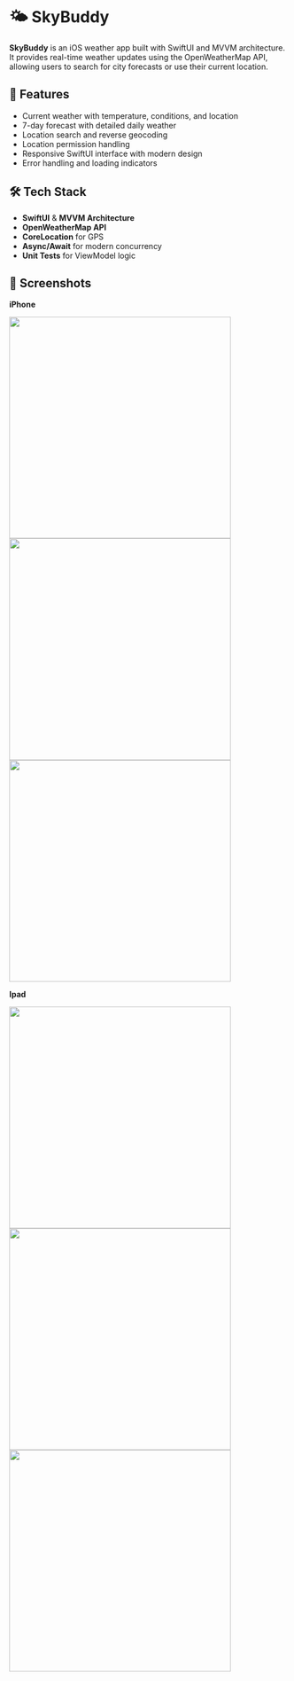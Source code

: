 # 🌤️ SkyBuddy

**SkyBuddy** is an iOS weather app built with SwiftUI and MVVM architecture. It provides real-time weather updates using the OpenWeatherMap API, allowing users to search for city forecasts or use their current location.

## 📱 Features

- Current weather with temperature, conditions, and location
- 7-day forecast with detailed daily weather
- Location search and reverse geocoding
- Location permission handling
- Responsive SwiftUI interface with modern design
- Error handling and loading indicators

## 🛠 Tech Stack

- **SwiftUI** & **MVVM Architecture**
- **OpenWeatherMap API**
- **CoreLocation** for GPS
- **Async/Await** for modern concurrency
- **Unit Tests** for ViewModel logic

## 📸 Screenshots

**iPhone**

<img src="https://github.com/user-attachments/assets/a26ff836-97b8-49c3-8af7-4376849cbea2" width="400" />
<img src="https://github.com/user-attachments/assets/dca819db-8d5d-405a-810a-22ff7968afe0" width="400" />
<img src="https://github.com/user-attachments/assets/23fca7c1-dee6-42f4-8de0-96e9dcbceeac" width="400"/>


**Ipad**

<img src="https://github.com/user-attachments/assets/21f4af86-4ddc-4223-b4d7-a16cacf1eed4" width="400" />
<img src="https://github.com/user-attachments/assets/081be8e2-9378-43e0-8ca5-d63583b54fc3" width="400" />
<img src="https://github.com/user-attachments/assets/51fe7674-6ded-4d0f-98e6-47ade5c4f167" width="400" />


